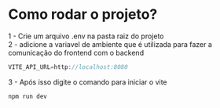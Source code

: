 # Como rodar o projeto?

1 - Crie um arquivo .env na pasta raiz do projeto
<br/>
2 - adicione a variavel de ambiente que é utilizada para fazer a comunicação do frontend com o backend

```js
VITE_API_URL=http://localhost:8080
```

3 - Após isso digite o comando para iniciar o vite

```js
npm run dev
```
